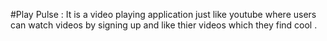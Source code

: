 #Play Pulse : It is a video playing application just like youtube where users can watch videos by signing up and like thier videos which they find cool .
